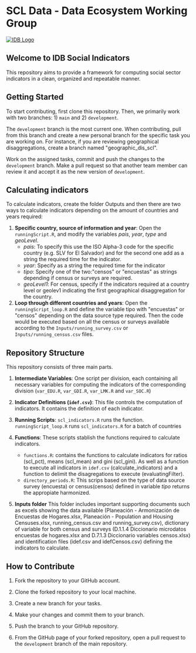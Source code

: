 
# SCL Data - Data Ecosystem Working Group

[![IDB Logo](https://scldata.iadb.org/assets/iadb-7779368a000004449beca0d4fc6f116cc0617572d549edf2ae491e9a17f63778.png)](https://scldata.iadb.org)

## Welcome to IDB Social Indicators

This repository aims to provide a framework for computing social sector indicators in a clean, organized and repeatable manner. 

## Getting Started

To start contributing, first clone this repository. Then, we primarily work with two branches: 1) `main` and 2) `development`.

The `development` branch is the most current one. When contributing, pull from this branch and create a new personal branch for the specific task you are working on. For instance, if you are reviewing geographical disaggregations, create a branch named "geographic_dis_scl".

Work on the assigned tasks, commit and push the changes to the `development` branch. Make a pull request so that another team member can review it and accept it as the new version of `development`.

## Calculating indicators

To calculate indicators, create the folder Outputs and then there are two ways to calculate indicators depending on the amount of countries and years required:
1. **Specific country, source of information and year**: Open the `runningScript.R`, and modify the variables *pais*, *year*, *type* and *geoLevel*.
   - *pais*: To specify this use the ISO Alpha-3 code for the specific country (e.g. SLV for El Salvador) and for the second one add as a string the required time for the indicator.
   - *year*: Specify as a string the required time for the indicator
   - *tipo*: Specify one of the two:"censos" or "encuestas" as strings depending if census or surveys are required. 
   - *geoLevel1*: For census, specify if the indicators required at a country level or geolev1 indicating the first geographical disaggregation for the country. 
3. **Loop through different countries and years**: Open the `runningScript_loop.R` and define the variable tipo with "encuestas" or "censos" depending on the data source type required. Then the code would be executed based on all the census or surveys available according to the `Inputs/running_survey.csv` or `Inputs/running_census.csv` files. 

## Repository Structure 

This repository consists of three main parts.

1. **Intermediate Variables**: One script per division, each containing all necessary variables for computing the indicators of the corresponding division (`var_EDU.R`, `var_GDI.R`, `var_LMK.R` and `var_SOC.R`)

3. **Indicator Definitions (`idef.csv`)**: This file controls the computation of indicators. It contains the definition of each indicator.

4. **Running Scripts**: `scl_indicators.R` runs the function. `runningScript_loop.R` runs `scl_indicators.R` for a batch of countries

5. **Functions**: These scripts stablish the functions required to calculate indicators.
   - `functions.R`: contains the functions to calculate indicators for ratios (scl_pct), means (scl_mean) and gini (scl_gini). As well as a function to execute all indicators in `idef.csv` (calculate_indicators) and a function to delimit the disagregations to execute (evaluatingFilter). 
   - `directory_periods.R`: This scrips based on the type of data source survey (encuesta) or census(censos) defined in variable *tipo* returns the appropiate harmonized.
  
6. **Inputs folder** This folder includes important supporting documents such as excels showing the data available (Planeación - Armonización de Encuestas de Hogares.xlsx, Planeación - Population and Housing Censuses.xlsx, running_census.csv and running_survey.csv), dictionary of variable for both census and surveys (D.1.1.4 Diccionario microdatos encuestas de hogares.xlsx and D.7.1.3 Diccionario variables censos.xlsx) and identification files (idef.csv and idefCensos.csv) defining the indicators to calculate. 

## How to Contribute

1. Fork the repository to your GitHub account.

2. Clone the forked repository to your local machine.

3. Create a new branch for your tasks.

4. Make your changes and commit them to your branch.

5. Push the branch to your GitHub repository.

6. From the GitHub page of your forked repository, open a pull request to the `development` branch of the main repository.




